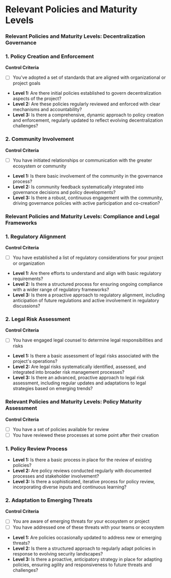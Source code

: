 # Relevant Policies and Maturity Levels

### Relevant Policies and Maturity Levels: Decentralization Governance

### 1. Policy Creation and Enforcement

**Control Criteria**

- [ ]  You’ve adopted a set of standards that are aligned with organizational or project goals
- **Level 1:** Are there initial policies established to govern decentralization aspects of the project?
- **Level 2:** Are these policies regularly reviewed and enforced with clear mechanisms and accountability?
- **Level 3:** Is there a comprehensive, dynamic approach to policy creation and enforcement, regularly updated to reflect evolving decentralization challenges?

### 2. Community Involvement

**Control Criteria**

- [ ]  You have initiated relationships or communication with the greater ecosystem or community
- **Level 1:** Is there basic involvement of the community in the governance process?
- **Level 2:** Is community feedback systematically integrated into governance decisions and policy developments?
- **Level 3:** Is there a robust, continuous engagement with the community, driving governance policies with active participation and co-creation?

### Relevant Policies and Maturity Levels: Compliance and Legal Frameworks

### 1. Regulatory Alignment

**Control Criteria**

- [ ]  You have established a list of regulatory considerations for your project or organization
- **Level 1:** Are there efforts to understand and align with basic regulatory requirements?
- **Level 2:** Is there a structured process for ensuring ongoing compliance with a wider range of regulatory frameworks?
- **Level 3:** Is there a proactive approach to regulatory alignment, including anticipation of future regulations and active involvement in regulatory discussions?

### 2. Legal Risk Assessment

**Control Criteria**

- [ ]  You have engaged legal counsel to determine legal responsibilities and risks
- **Level 1:** Is there a basic assessment of legal risks associated with the project's operations?
- **Level 2:** Are legal risks systematically identified, assessed, and integrated into broader risk management processes?
- **Level 3:** Is there an advanced, proactive approach to legal risk assessment, including regular updates and adaptations to legal strategies based on emerging trends?

### Relevant Policies and Maturity Levels: Policy Maturity Assessment

**Control Criteria**

- [ ]  You have a set of policies available for review
- [ ]  You have reviewed these processes at some point after their creation

### 1. Policy Review Process

- **Level 1:** Is there a basic process in place for the review of existing policies?
- **Level 2:** Are policy reviews conducted regularly with documented processes and stakeholder involvement?
- **Level 3:** Is there a sophisticated, iterative process for policy review, incorporating diverse inputs and continuous learning?

### 2. Adaptation to Emerging Threats

**Control Criteria**

- [ ]  You are aware of emerging threats for your ecosystem or project
- [ ]  You have addressed one of these threats with your teams or ecosystem
- **Level 1:** Are policies occasionally updated to address new or emerging threats?
- **Level 2:** Is there a structured approach to regularly adapt policies in response to evolving security landscapes?
- **Level 3:** Is there a proactive, anticipatory strategy in place for adapting policies, ensuring agility and responsiveness to future threats and challenges?
